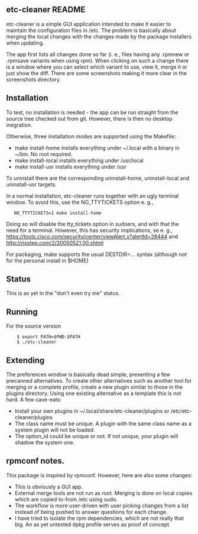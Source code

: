 ## etc-cleaner README

etc-cleaner is a simple GUI application intended to make it easier to
maintain the configuration files in /etc. The problem is basically about
merging the local changes with the changes made by the package installers
when updating.

The app first lists all changes done so far (i. e., files having any
.rpmnew or .rpmsave variants when using rpm).  When clicking on such a
change there is a window where you can select which variant to use, view it,
merge it or just show the diff. There are some screenshots making it more
clear in the screenshots directory.

## Installation
To test, no installation is needed - the app can be run straight from
the source tree checked out from git. However, there is then no desktop
inegration.

Otherwise, three installation modes are supported using the Makefile:
- make install-home installs everything under ~/.local with a binary
  in ~/bin. No root required.
- make install-local installs everything under /usr/local
- make install-usr installs everything under /usr

To uninstall there are the corresponding  uninstall-home, uninstall-local
and uninstall-usr targets.

In a normal installation, etc-cleaner runs together with an ugly terminal
window. To avoid this, use the NO_TTYTICKETS option e. g.,
```
   NO_TTYTICKETS=1 make install-home

```
Doing so will disable the tty_tickets option in sudoers, and with that
the need for a terminal. However, this has security implications, se e. g.,
https://tools.cisco.com/security/center/viewAlert.x?alertId=28444 and
http://rixstep.com/2/20050521,00.shtml

For packaging, make supports the usual DESTDIR=... syntax (although not
for the personal install in $HOME)


## Status

This is as yet in the "don't even try me" status.

## Running
For the source version
```
    $ export PATH=$PWD:$PATH
    $ ./etc-cleaner
```
## Extending

The preferences window is basically dead simple, presenting a few precanned
alternatives. To create other alternatives such as another tool for merging
or a complete profile, create a new plugin similar to those in the plugins
directory. Using one existing alternative as a template this is not hard. A
few cave-eats:
- Install your own plugins in ~/.local/share/etc-cleaner/plugins or
  /etc/etc-cleaner/plugins
- The class name must be unique. A plugin with the same class name as a
  system plugin will not be loaded.
- The option_id could be unique or not. If not unique, your plugin will
  shadow the system one.

## rpmconf notes.
This package is inspired by rpmconf. However, here are also some
changes:
  - This is obviously a GUI app.
  - External merge tools are not run as root. Merging is done on
    local copies which are copied to-from /etc using sudo.
  - The workflow is more user-driven with user picking changes from
    a list instead of being pushed to answer questions for each change.
  - I have tried to isolate the rpm dependencies, which are not really
    that big. An as yet untested dpkg profile serves as proof of concept.
